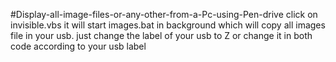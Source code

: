 #Display-all-image-files-or-any-other-from-a-Pc-using-Pen-drive
click on invisible.vbs it will start images.bat in background which will copy all images file in your usb. just change the label of your usb to Z or change it in both code according to your usb label
